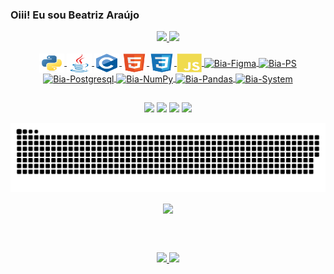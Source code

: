 ### Oiii! Eu sou Beatriz Araújo

<div align="center">
  <a href="https://github.com/beatrizaraujo1">
  <img height="160em" src="https://github-readme-stats.vercel.app/api?username=beatrizaraujo1&show_icons=true&theme=radical&include_all_commits=true&count_private=true"/>
  <img height="160em" src="https://github-readme-stats.vercel.app/api/top-langs/?username=beatrizaraujo1&layout=compact&langs_count=10&theme=radical"/>
</div>
  
<div style="display: inline_block" align="center"><br>
  <img align="center" alt="Bia-Python" height="30" width="40" src="https://raw.githubusercontent.com/devicons/devicon/master/icons/python/python-original.svg">
  <img align="center" alt="Bia-Java" height="30" width="40" src="https://raw.githubusercontent.com/devicons/devicon/master/icons/java/java-original.svg">
  <img align="center" alt="Bia-C" height="30" width="40" src="https://raw.githubusercontent.com/devicons/devicon/master/icons/c/c-original.svg">
  <img align="center" alt="Bia-HTML" height="30" width="40" src="https://raw.githubusercontent.com/devicons/devicon/master/icons/html5/html5-original.svg">
  <img align="center" alt="Bia-CSS" height="30" width="40" src="https://raw.githubusercontent.com/devicons/devicon/master/icons/css3/css3-original.svg">
  <img align="center" alt="Bia-Js" height="30" width="40" src="https://raw.githubusercontent.com/devicons/devicon/master/icons/javascript/javascript-plain.svg">
  <img align="center" alt="Bia-Figma" height="30" width="40" src="https://cdn.jsdelivr.net/gh/devicons/devicon/icons/figma/figma-original.svg">
  <img align="center" alt="Bia-PS" height="30" width="40" src="https://cdn.jsdelivr.net/gh/devicons/devicon/icons/photoshop/photoshop-plain.svg">
  <img align="center" alt="Bia-Postgresql" height="30" width="40" src="https://cdn.jsdelivr.net/gh/devicons/devicon/icons/postgresql/postgresql-original.svg">
  <img align="center" alt="Bia-NumPy" height="30" width="40" src="https://cdn.jsdelivr.net/gh/devicons/devicon/icons/numpy/numpy-original.svg">
  <img align="center" alt="Bia-Pandas" height="30" width="40" src="https://cdn.jsdelivr.net/gh/devicons/devicon/icons/pandas/pandas-original.svg">
  <img align="center" alt="Bia-System" height="30" width="40" src="https://icons-for-free.com/download-icon-vscode+icons+type+light+systemverilog-1324451371462326963_512.png">      
</div>
  
##
 
<div align="center"> 
  <a href = "https://mail.google.com/mail/u/2/?hl=pt-BR&tf=cm&fs=1&to=araujo.beatriz@academico.ifpb.edu.br"><img src="https://img.shields.io/badge/Gmail-D14836?style=for-the-badge&logo=gmail&logoColor=white"></a>
  <a href = "https://www.instagram.com/_beatrizaraujo/"><img src="https://img.shields.io/badge/Instagram-E4405F?style=for-the-badge&logo=instagram&logoColor=white"></a>
  <a href="https://www.linkedin.com/in/araujo-beatriz/" target="_blank"><img src="https://img.shields.io/badge/-LinkedIn-%230077B5?style=for-the-badge&logo=linkedin&logoColor=white" target="_blank"></a> 
  <a href="https://www.behance.net/beatrizarajo15" target="_blank"><img src="https://img.shields.io/badge/Behance-1769ff?style=for-the-badge&logo=behance&logoColor=white"></a> 
 
  ![Snake animation](https://github.com/beatrizaraujo1/beatrizaraujo1/blob/output/github-contribution-grid-snake.svg)
  
  <a href="https://www.beecrowd.com.br/judge/pt/profile/351148" target="_blank"><img align="center" width="120" src="https://www.beecrowd.com.br/home/wp-content/uploads/2021/08/beecrowd__roxoHorClean-small-PNG-1.png"></a>
  
</div>
  
</br></br>
<div align="center">
  <a href="https://github.com/beatrizaraujo1/theHuxley-python">
  <img src="https://github-readme-stats.vercel.app/api/pin/?username=beatrizaraujo1&repo=theHuxley-python&theme=radical&show_icons=true"/>
  </a>
  
  <a href="https://github.com/beatrizaraujo1/Web-Scrapping">
  <img src="https://github-readme-stats.vercel.app/api/pin/?username=beatrizaraujo1&repo=Web-Scrapping&theme=radical&show_icons=true"/>
  </a>
  
</div>

